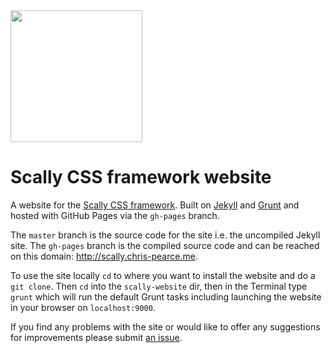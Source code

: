 <img src="https://dl.dropboxusercontent.com/s/anlzedtpekcnla7/logo.png" width="211">

# Scally CSS framework website

A website for the [Scally CSS framework](https://github.com/chris-pearce/scally).
Built on [Jekyll](http://jekyllrb.com/) and [Grunt](http://gruntjs.com/) and
hosted with GitHub Pages via the `gh-pages` branch.

The `master` branch is the source code for the site i.e. the uncompiled
Jekyll site. The `gh-pages` branch is the compiled source code and can be
reached on this domain: <http://scally.chris-pearce.me>.

To use the site locally `cd` to where you want to install the website and do
a `git clone`. Then `cd` into the `scally-website` dir, then in the Terminal
type `grunt` which will run the default Grunt tasks including launching the
website in your browser on `localhost:9000`.

If you find any problems with the site or would like to offer any suggestions
for improvements please submit [an issue](https://github.com/chris-pearce/scally-website/issues).
